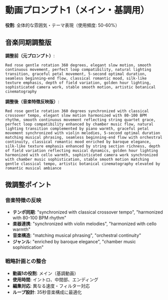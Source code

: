 # 動画プロンプト1（メイン・基調用）
**役割**: 全体的な雰囲気・テーマ表現（使用頻度: 50-60%）

## 音楽同期調整版

**調整前（元プロンプト）**:
```
Red rose gentle rotation 360 degrees, elegant slow motion, smooth continuous movement, perfect loop compatibility, natural lighting transition, graceful petal movement, 5-second optimal duration, seamless beginning-end flow, classical romantic mood, silk-like texture emphasis, depth of field variation, golden hour lighting, sophisticated camera work, stable smooth motion, artistic botanical cinematography
```

**調整後（音楽特徴反映版）**:
```
Red rose gentle rotation 360 degrees synchronized with classical crossover tempo, elegant slow motion harmonized with 80-100 BPM rhythm, smooth continuous movement reflecting string quartet grace, perfect loop compatibility enhanced by chamber music flow, natural lighting transition complemented by piano warmth, graceful petal movement synchronized with violin melodies, 5-second optimal duration matching musical phrasing, seamless beginning-end flow with orchestral continuity, classical romantic mood enriched by baroque elegance, silk-like texture emphasis enhanced by string section richness, depth of field variation reflecting musical dynamics, golden hour lighting harmonized with cello warmth, sophisticated camera work synchronized with chamber music sophistication, stable smooth motion matching gentle classical tempo, artistic botanical cinematography elevated by romantic musical ambiance
```

## 微調整ポイント

### 音楽特徴の反映
- **テンポ同期**: "synchronized with classical crossover tempo", "harmonized with 80-100 BPM rhythm"
- **楽器連携**: "synchronized with violin melodies", "harmonized with cello warmth"
- **音楽構造**: "matching musical phrasing", "orchestral continuity"
- **ジャンル**: "enriched by baroque elegance", "chamber music sophistication"

### 戦略計画との整合
- **動画1の役割**: メイン（基調動画）
- **使用時間**: イントロ、中間部、エンディング
- **編集対応**: 異なる速度・フィルター対応
- **ループ設計**: 35秒音楽構成に最適化